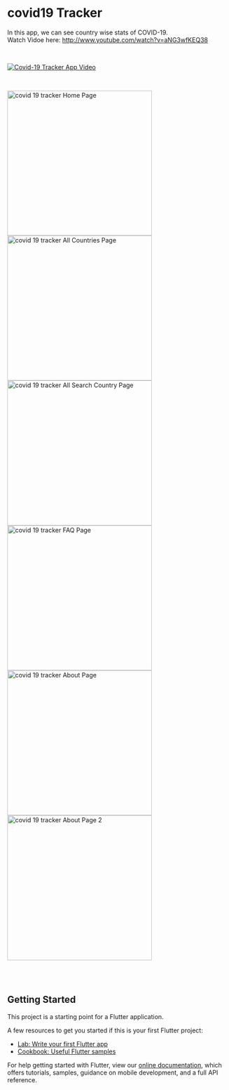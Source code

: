 # covid19 Tracker


In this app, we can see country wise stats of COVID-19.
<br>
Watch Vidoe here: http://www.youtube.com/watch?v=aNG3wfKEQ38

<br>
<p float"center">
  <a href="http://www.youtube.com/watch?v=aNG3wfKEQ38"> 
    <img alt="Covid-19 Tracker App Video" src="https://i9.ytimg.com/vi/aNG3wfKEQ38/mq2.jpg?sqp=CNyM6YgG&rs=AOn4CLAPAakBDqZdWTXO5ZjzqXnEOw7bkQ"
         title="Covid-19 Tracker App Video" />
   </a>
</p>
<br>
<p float="left">
  
  <img src="https://user-images.githubusercontent.com/24837320/129549592-d7a800b4-6900-45d7-8547-86626693509f.png" width=330 alt="covid 19 tracker Home Page" title="covid 19 tracker Home Page" />


  <img src="https://user-images.githubusercontent.com/24837320/129550165-0c2f92b8-5134-47f9-8591-c95eb0834e89.jpg" width=330 alt="covid 19 tracker All Countries Page" title="covid 19 tracker All Countries Page" />
  
  <img src="https://user-images.githubusercontent.com/24837320/129551220-a88a3f49-ede7-4dfd-a2c1-712a852f8a79.jpg" width=330 alt="covid 19 tracker All Search Country Page" title="covid 19 tracker All Countries Page" />

  <img src="https://user-images.githubusercontent.com/24837320/129551253-cab0ae15-33a6-4f57-a068-5cf393629934.jpg" width=330 alt="covid 19 tracker FAQ Page" title="covid 19 tracker FAQ Page" />

  <img src="https://user-images.githubusercontent.com/24837320/129551287-17f66d6d-ced6-423e-b92e-45b23127e904.png" width=330 alt="covid 19 tracker About Page" title="covid 19 tracker About Page" />
  
  <img src="https://user-images.githubusercontent.com/24837320/129551304-0bcb1675-59e8-4ef0-93ea-0824992c032a.png" width=330 alt="covid 19 tracker About Page 2" title="covid 19 tracker About Page 2" />

  

</p>






<br><br>




## Getting Started

This project is a starting point for a Flutter application.

A few resources to get you started if this is your first Flutter project:

- [Lab: Write your first Flutter app](https://flutter.dev/docs/get-started/codelab)
- [Cookbook: Useful Flutter samples](https://flutter.dev/docs/cookbook)

For help getting started with Flutter, view our
[online documentation](https://flutter.dev/docs), which offers tutorials,
samples, guidance on mobile development, and a full API reference.
